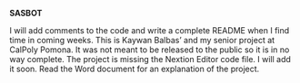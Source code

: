 **SASBOT**

I will add comments to the code and write a complete README when I find time in coming weeks. This is Kaywan Balbas’ and my senior project at CalPoly Pomona. It was not meant to be released to the public so it is in no way complete. The project is missing the Nextion Editor code file. I will add it soon. Read the Word document for an explanation of the project. 
